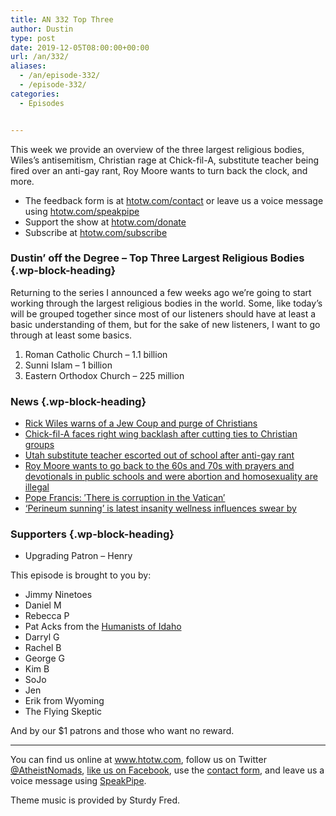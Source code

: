 ```yaml
---
title: AN 332 Top Three
author: Dustin
type: post
date: 2019-12-05T08:00:00+00:00
url: /an/332/
aliases:
  - /an/episode-332/
  - /episode-332/
categories:
  - Episodes


---
```

<div id="buzzsprout-player-10552777"></div><script src="https://www.buzzsprout.com/1983601/10552777-332-top-three.js?container_id=buzzsprout-player-10552777&player=small" type="text/javascript" charset="utf-8"></script>

This week we provide an overview of the three largest religious bodies, Wiles&#8217;s antisemitism, Christian rage at Chick-fil-A, substitute teacher being fired over an anti-gay rant, Roy Moore wants to turn back the clock, and more.

<!--more-->

 * The feedback form is at [htotw.com/contact](https://htotw.com/contact) or leave us a voice message using <a href="https://htotw.com/speakpipe" target="_blank" rel="noopener noreferrer">htotw.com/speakpipe</a>
 * Support the show at <a href="https://htotw.com/donate" target="_blank" rel="noopener noreferrer">htotw.com/donate</a>
 * Subscribe at <a href="https://htotw.com/subscribe" target="_blank" rel="noopener noreferrer">htotw.com/subscribe</a>

### Dustin&#8217; off the Degree &#8211; Top Three Largest Religious Bodies {.wp-block-heading}

Returning to the series I announced a few weeks ago we’re going to start working through the largest religious bodies in the world. Some, like today’s will be grouped together since most of our listeners should have at least a basic understanding of them, but for the sake of new listeners, I want to go through at least some basics.

  1. Roman Catholic Church &#8211; 1.1 billion
  2. Sunni Islam &#8211; 1 billion
  3. Eastern Orthodox Church &#8211; 225 million

### News {.wp-block-heading}

  * [Rick Wiles warns of a Jew Coup and purge of Christians][1]
  * [Chick-fil-A faces right wing backlash after cutting ties to Christian groups][2]
  * [Utah substitute teacher escorted out of school after anti-gay rant][3]
  * [Roy Moore wants to go back to the 60s and 70s with prayers and devotionals in public schools and were abortion and homosexuality are illegal][4]
  * [Pope Francis: ′There is corruption in the Vatican′][5]
  * [‘Perineum sunning’ is latest insanity wellness influences swear by][6]

### Supporters {.wp-block-heading}

  * Upgrading Patron &#8211; Henry

This episode is brought to you by:

  * Jimmy Ninetoes
  * Daniel M
  * Rebecca P
  * Pat Acks from the <a href="https://www.humanistsofidaho.org" target="_blank" rel="noopener noreferrer">Humanists of Idaho</a>
  * Darryl G
  * Rachel B
  * George G
  * Kim B
  * SoJo
  * Jen
  * Erik from Wyoming
  * The Flying Skeptic

And by our $1 patrons and those who want no reward.

<hr class="wp-block-separator" />

You can find us online at <a href="https://www.htotw.com/" target="_blank" rel="noopener noreferrer">www.htotw.com</a>, follow us on Twitter <a href="https://htotw.com/twitter" target="_blank" rel="noopener noreferrer">@AtheistNomads</a>, <a href="https://htotw.com/facebook" target="_blank" rel="noopener noreferrer">like us on Facebook</a>, use the [contact form](https://htotw.com/contact), and leave us a voice message using <a href="https://htotw.com/speakpipe" target="_blank" rel="noopener noreferrer">SpeakPipe</a>.

Theme music is provided by Sturdy Fred.

 [1]: https://www.haaretz.com/us-news/there-will-be-a-purge-u-s-pastor-warns-of-jew-coup-to-impeach-trump-1.8192950
 [2]: https://www.theguardian.com/food/2019/nov/30/chick-fil-a-conservative-ted-cruz-mike-huckabee
 [3]: https://www.sltrib.com/news/education/2019/11/29/utah-substitute-told-th/
 [4]: https://www.alreporter.com/2019/11/25/moore-says-the-democratic-party-does-not-represent-the-conservative-values-of-alabama/
 [5]: https://www.dw.com/en/pope-francis-there-is-corruption-in-the-vatican/a-51431279
 [6]: https://nypost.com/2019/11/26/perineum-sunning-is-latest-insanity-wellness-influencers-swear-by